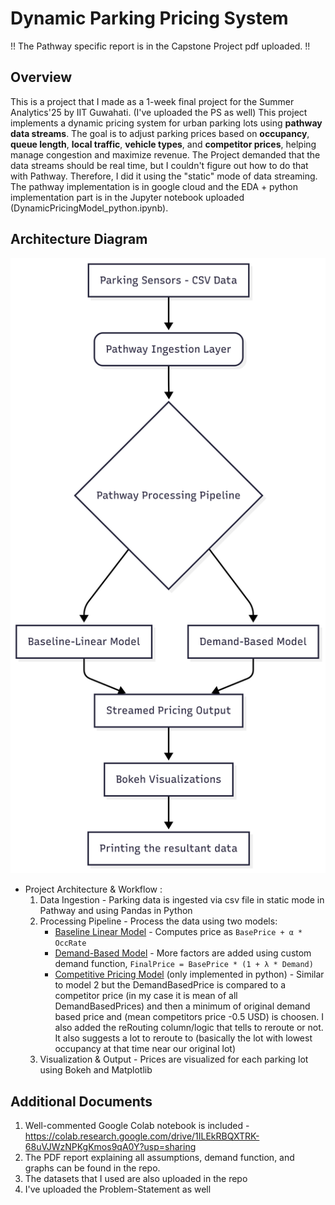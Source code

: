 # Dynamic Parking Pricing System
  !! The Pathway specific report is in the Capstone Project pdf uploaded. !!

## Overview
This is a project that I made as a 1-week final project for the Summer Analytics'25 by IIT Guwahati. (I've uploaded the PS as well)
This project implements a dynamic pricing system for urban parking lots using **pathway data streams**. The goal is to adjust parking prices based on **occupancy**, **queue length**, **local traffic**, **vehicle types**, and **competitor prices**, helping manage congestion and maximize revenue.
The Project demanded that the data streams should be real time, but I couldn't figure out how to do that with Pathway. Therefore, I did it using the "static" mode of data streaming.
The pathway implementation is in google cloud and the EDA + python implementation part is in the Jupyter notebook uploaded (DynamicPricingModel_python.ipynb).

## Architecture Diagram
![](./Architecture_Diagram.png)

- Project Architecture & Workflow :
  1. Data Ingestion - Parking data is ingested via csv file in static mode in Pathway and using Pandas in Python
  2. Processing Pipeline - Process the data using two models:
     - <ins>Baseline Linear Model</ins> - Computes price as `BasePrice + α * OccRate`
     - <ins>Demand-Based Model</ins> - More factors are added using custom demand function, `FinalPrice = BasePrice * (1 + λ * Demand)`
     - <ins>Competitive Pricing Model</ins> (only implemented in python) - Similar to model 2 but the DemandBasedPrice is compared to a competitor price (in my case it is mean of all DemandBasedPrices) and then a minimum of original demand based price and (mean competitors price -0.5 USD) is choosen. I also added the reRouting column/logic that tells to reroute or not. It also suggests a lot to reroute to (basically the lot with lowest occupancy at that time near our original lot)
  4. Visualization & Output - Prices are visualized for each parking lot using Bokeh and Matplotlib

## Additional Documents
 1. Well-commented Google Colab notebook is included - https://colab.research.google.com/drive/1ILEkRBQXTRK-68uVJWzNPKgKmos9qA0Y?usp=sharing
 2. The PDF report explaining all assumptions, demand function, and graphs can be found in the repo.
 3. The datasets that I used are also uploaded in the repo
 4. I've uploaded the Problem-Statement as well
